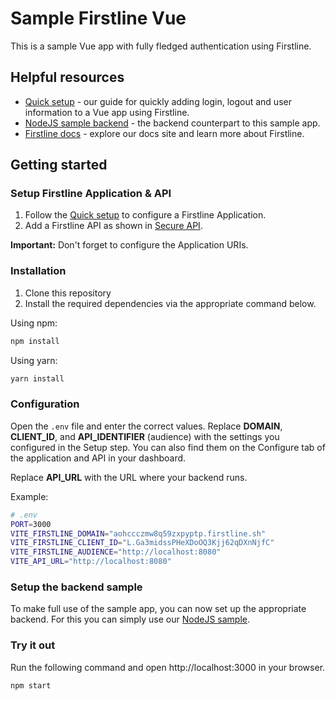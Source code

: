 # Sample Firstline Vue

This is a sample Vue app with fully fledged authentication using Firstline.

## Helpful resources

- [Quick setup](https://docs.firstline.sh/quicksetup/vue) - our guide for quickly adding login, logout and user information to a Vue app using Firstline.
- [NodeJS sample backend](https://github.com/firstline-idp/firstline-express-posts-api) - the backend counterpart to this sample app.
- [Firstline docs](https://docs.firstline.sh) - explore our docs site and learn more about Firstline.

## Getting started

### Setup Firstline Application & API
1. Follow the [Quick setup](https://docs.firstline.sh/quicksetup/vue) to configure a Firstline Application.
2. Add a Firstline API as shown in [Secure API](https://docs.firstline.sh/secureapi).

**Important:** Don't forget to configure the Application URIs.

### Installation

1. Clone this repository
2. Install the required dependencies via the appropriate command below.

Using npm:

```sh
npm install
```

Using yarn:

```sh
yarn install
```

### Configuration

Open the `.env` file and enter the correct values. Replace **DOMAIN**, **CLIENT_ID**, and **API_IDENTIFIER** (audience) with the settings you configured in the Setup step. You can also find them on the Configure tab of the application and API in your dashboard.

Replace **API_URL** with the URL where your backend runs.

Example:
```sh
# .env
PORT=3000
VITE_FIRSTLINE_DOMAIN="aohccczmw8q59zxpyptp.firstline.sh"
VITE_FIRSTLINE_CLIENT_ID="L.Ga3midssPHeXDoOQ3Kjj62qDXnNjfC"
VITE_FIRSTLINE_AUDIENCE="http://localhost:8080"
VITE_API_URL="http://localhost:8080"
```

### Setup the backend sample

To make full use of the sample app, you can now set up the appropriate backend. For this you can simply use our [NodeJS sample](https://github.com/firstline-idp/firstline-express-posts-api).

### Try it out

Run the following command and open http://localhost:3000 in your browser.

```sh
npm start
```